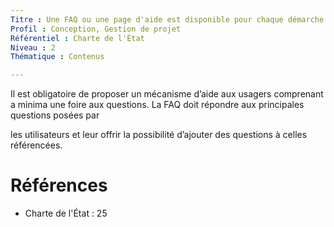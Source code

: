 ```yaml
---
Titre : Une FAQ ou une page d'aide est disponible pour chaque démarche en ligne ; l'utilisateur peut ajouter des questions à chaque FAQ associée à une démarche en ligne.
Profil : Conception, Gestion de projet
Référentiel : Charte de l'État
Niveau : 2
Thématique : Contenus

---
```

Il est obligatoire de proposer un mécanisme d’aide aux usagers comprenant a minima une foire aux questions. La FAQ doit répondre aux principales questions posées par

les utilisateurs et leur offrir la possibilité d’ajouter des questions à celles référencées.

# Références

*   Charte de l'État : 25